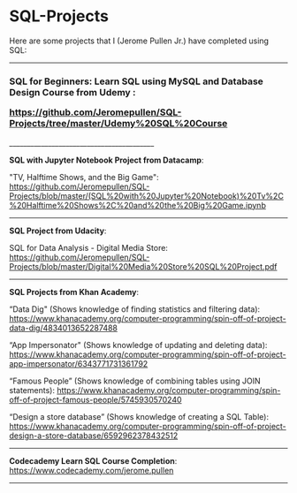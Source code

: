 # SQL-Projects

Here are some projects that I (Jerome Pullen Jr.) have completed using SQL:
_________________________________________

<h3>SQL for Beginners: Learn SQL using MySQL and Database Design Course from Udemy :

https://github.com/Jeromepullen/SQL-Projects/tree/master/Udemy%20SQL%20Course
</h3>
_________________________________________


<b>SQL with Jupyter Notebook Project from Datacamp</b>: 

"TV, Halftime Shows, and the Big Game":
https://github.com/Jeromepullen/SQL-Projects/blob/master/(SQL%20with%20Jupyter%20Notebook)%20Tv%2C%20Halftime%20Shows%2C%20and%20the%20Big%20Game.ipynb

_________________________________________

<b>SQL Project from Udacity</b>:

SQL for Data Analysis - Digital Media Store:
https://github.com/Jeromepullen/SQL-Projects/blob/master/Digital%20Media%20Store%20SQL%20Project.pdf

_________________________________________

<b>SQL Projects from Khan Academy</b>:

“Data Dig" (Shows knowledge of finding statistics and filtering data):
https://www.khanacademy.org/computer-programming/spin-off-of-project-data-dig/4834013652287488

“App Impersonator" (Shows knowledge of updating and deleting data):
https://www.khanacademy.org/computer-programming/spin-off-of-project-app-impersonator/6343771731361792

“Famous People” (Shows knowledge of combining tables using JOIN statements):
https://www.khanacademy.org/computer-programming/spin-off-of-project-famous-people/5745930570240

“Design a store database” (Shows knowledge of creating a SQL Table):
https://www.khanacademy.org/computer-programming/spin-off-of-project-design-a-store-database/6592962378432512

_________________________________________

<b>Codecademy Learn SQL Course Completion</b>:
https://www.codecademy.com/jerome.pullen

________________________________________
